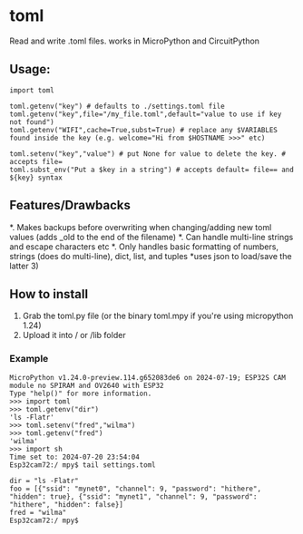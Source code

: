 # toml
Read and write .toml files. works in MicroPython and CircuitPython

## Usage:
```
import toml

toml.getenv("key") # defaults to ./settings.toml file
toml.getenv("key",file="/my_file.toml",default="value to use if key not found")
toml.getenv("WIFI",cache=True,subst=True) # replace any $VARIABLES found inside the key (e.g. welcome="Hi from $HOSTNAME >>>" etc)

toml.setenv("key","value") # put None for value to delete the key. # accepts file=
toml.subst_env("Put a $key in a string") # accepts default= file== and ${key} syntax
```
## Features/Drawbacks

*. Makes backups before overwriting when changing/adding new toml values (adds _old to the end of the filename)
*. Can handle multi-line strings and escape characters etc
*. Only handles basic formatting of numbers, strings (does do multi-line), dict, list, and tuples *uses json to load/save the latter 3)

## How to install

1. Grab the toml.py file (or the binary toml.mpy if you're using micropython 1.24)
2. Upload it into / or /lib folder

### Example

```
MicroPython v1.24.0-preview.114.g652083de6 on 2024-07-19; ESP32S CAM module no SPIRAM and OV2640 with ESP32
Type "help()" for more information.
>>> import toml
>>> toml.getenv("dir")
'ls -Flatr'
>>> toml.setenv("fred","wilma")
>>> toml.getenv("fred")
'wilma'
>>> import sh
Time set to: 2024-07-20 23:54:04
Esp32cam72:/ mpy$ tail settings.toml

dir = "ls -Flatr"
foo = [{"ssid": "mynet0", "channel": 9, "password": "hithere", "hidden": true}, {"ssid": "mynet1", "channel": 9, "password": "hithere", "hidden": false}]
fred = "wilma"
Esp32cam72:/ mpy$ 
```
